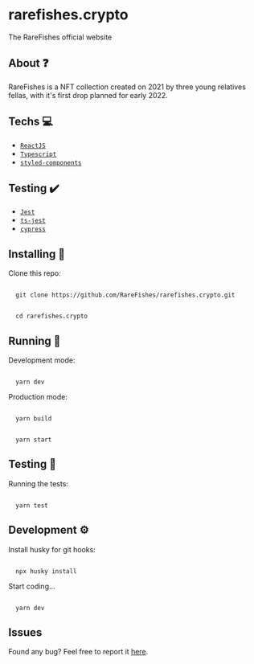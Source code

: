 # rarefishes.crypto

The RareFishes official website

## About ❓

RareFishes is a NFT collection created on 2021 by three young relatives fellas, with it's first drop planned for early 2022.

## Techs 💻

- [`ReactJS`](https://pt-br.reactjs.org)
- [`Typescript`](https://www.typescriptlang.org)
- [`styled-components`](https://styled-components.com/)

## Testing ✔️

- [`Jest`](https://jestjs.io)
- [`ts-jest`](https://kulshekhar.github.io/ts-jest/)
- [`cypress`](https://www.cypress.io/)

## Installing 🚧

Clone this repo:

```

  git clone https://github.com/RareFishes/rarefishes.crypto.git

```

```

  cd rarefishes.crypto

```

## Running 🏃

Development mode:

```

  yarn dev

```

Production mode:

```

  yarn build

```

```

  yarn start

```

## Testing 🏃

Running the tests:

```

  yarn test

```

## Development :gear:

Install husky for git hooks:

```

  npx husky install

```

Start coding...

```

  yarn dev

```

## Issues

Found any bug? Feel free to report it [here](https://github.com/RareFishes/rarefishes.crypto/issues).
